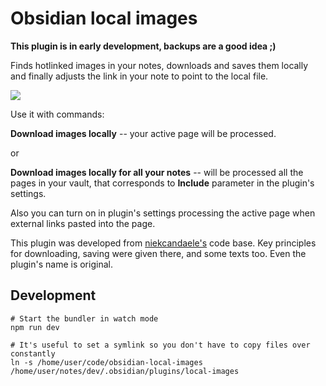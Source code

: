# Obsidian local images

**This plugin is in early development, backups are a good idea ;)**

Finds hotlinked images in your notes, downloads and saves them locally and finally adjusts the link in your note to point to the local file.

![](docs/obsidian-local-images-sep2021.gif)

Use it with commands:

**Download images locally** -- your active page will be processed.

or

**Download images locally for all your notes** -- will be processed all the pages in your vault, that corresponds to **Include** parameter in the plugin's settings.

Also you can turn on in plugin's settings processing the active page when external links pasted into the page.

This plugin was developed from [niekcandaele's](https://github.com/niekcandaele/obsidian-local-images) code base. Key principles for downloading, saving were given there, and some texts too. Even the plugin's name is original.

## Development

```
# Start the bundler in watch mode
npm run dev

# It's useful to set a symlink so you don't have to copy files over constantly
ln -s /home/user/code/obsidian-local-images /home/user/notes/dev/.obsidian/plugins/local-images
```
